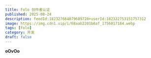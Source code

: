 ```yaml
---
title: Folo 创作者认证
published: 2025-08-24
description: feedId:182327664079689728+userId:182322753151757312
image: https://img.cdn1.vip/i/68aab2201b8af_1756017184.webp
tags: [Folo]
category: 开发
draft: false
---
```

**oOvOo**

